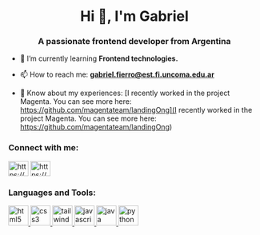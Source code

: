 <h1 align="center">Hi 👋, I'm Gabriel</h1>
<h3 align="center">A passionate frontend developer from Argentina</h3>

- 🌱 I’m currently learning **Frontend technologies.**

- 📫 How to reach me: **gabriel.fierro@est.fi.uncoma.edu.ar**

- 📄 Know about my experiences: [I recently worked in the project Magenta. You can see more here: https://github.com/magentateam/landingOng](I recently worked in the project Magenta. You can see more here: https://github.com/magentateam/landingOng)

<h3 align="left">Connect with me:</h3>
<p align="left">
<a href="https://codepen.io/https://codepen.io/f__gabriel" target="blank"><img align="center" src="https://cdn.jsdelivr.net/npm/simple-icons@3.0.1/icons/codepen.svg" alt="https://codepen.io/f__gabriel" height="30" width="40" /></a>
<a href="https://linkedin.com/in/https://bit.ly/3pycgbr" target="blank"><img align="center" src="https://cdn.jsdelivr.net/npm/simple-icons@3.0.1/icons/linkedin.svg" alt="https://bit.ly/3pycgbr" height="30" width="40" /></a>
</p>

<h3 align="left">Languages and Tools:</h3>
<p align="left"> <a href="https://www.w3.org/html/" target="_blank"> <img src="https://devicons.github.io/devicon/devicon.git/icons/html5/html5-original-wordmark.svg" alt="html5" width="40" height="40"/> </a> <a href="https://www.w3schools.com/css/" target="_blank"> <img src="https://devicons.github.io/devicon/devicon.git/icons/css3/css3-original-wordmark.svg" alt="css3" width="40" height="40"/> </a> </a> <a href="https://tailwindcss.com/" target="_blank"> <img src="https://www.vectorlogo.zone/logos/tailwindcss/tailwindcss-icon.svg" alt="tailwind" width="40" height="40"/> </a> <a href="https://developer.mozilla.org/en-US/docs/Web/JavaScript" target="_blank"> <img src="https://devicons.github.io/devicon/devicon.git/icons/javascript/javascript-original.svg" alt="javascript" width="40" height="40"/> <a href="https://www.java.com" target="_blank"> <img src="https://devicons.github.io/devicon/devicon.git/icons/java/java-original-wordmark.svg" alt="java" width="40" height="40"/> </a> </a> <a href="https://www.python.org" target="_blank"> <img src="https://devicons.github.io/devicon/devicon.git/icons/python/python-original.svg" alt="python" width="40" height="40"/>  </p>
